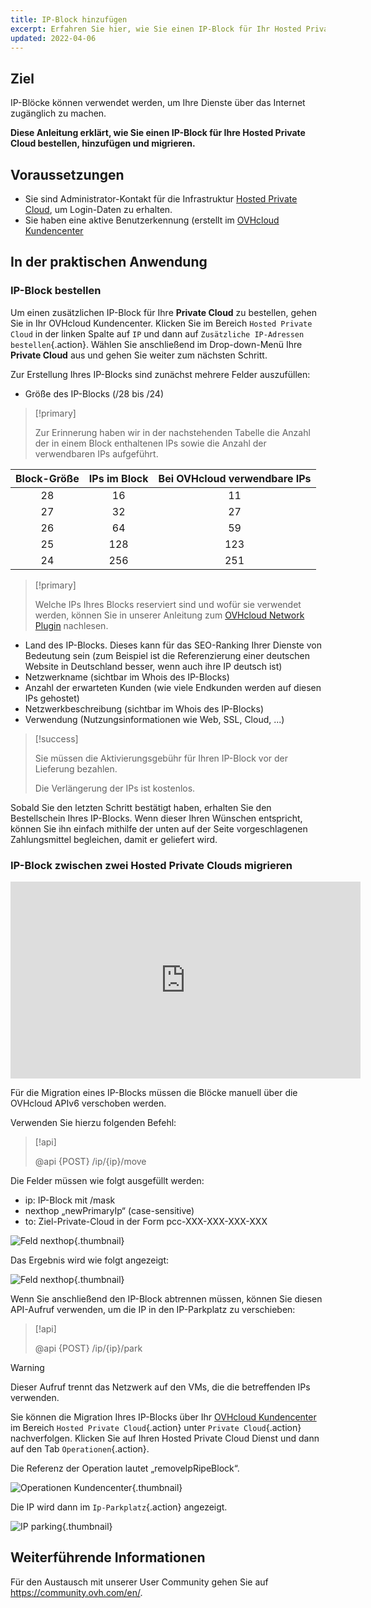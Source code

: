 ```yaml
---
title: IP-Block hinzufügen
excerpt: Erfahren Sie hier, wie Sie einen IP-Block für Ihr Hosted Private Cloud Projekt bestellen
updated: 2022-04-06
---
```


## Ziel

IP-Blöcke können verwendet werden, um Ihre Dienste über das Internet zugänglich zu machen. 

**Diese Anleitung erklärt, wie Sie einen IP-Block für Ihre Hosted Private Cloud bestellen, hinzufügen und migrieren.**

## Voraussetzungen

- Sie sind Administrator-Kontakt für die Infrastruktur [Hosted Private Cloud](https://www.ovhcloud.com/de/enterprise/products/hosted-private-cloud/), um Login-Daten zu erhalten.
- Sie haben eine aktive Benutzerkennung (erstellt im [OVHcloud Kundencenter](https://www.ovh.com/auth/?action=gotomanager&from=https://www.ovh.de/&ovhSubsidiary=de)

## In der praktischen Anwendung

### IP-Block bestellen

Um einen zusätzlichen IP-Block für Ihre **Private Cloud** zu bestellen, gehen Sie in Ihr OVHcloud Kundencenter. Klicken Sie im Bereich `Hosted Private Cloud` in der linken Spalte auf `IP` und dann auf `Zusätzliche IP-Adressen bestellen`{.action}. Wählen Sie anschließend im Drop-down-Menü Ihre **Private Cloud** aus und gehen Sie weiter zum nächsten Schritt.

Zur Erstellung Ihres IP-Blocks sind zunächst mehrere Felder auszufüllen:

- Größe des IP-Blocks (/28 bis /24)

> [!primary]
>
> Zur Erinnerung haben wir in der nachstehenden Tabelle die Anzahl der in einem Block enthaltenen IPs sowie die Anzahl der verwendbaren IPs aufgeführt.
> 

|Block-Größe|IPs im Block|Bei OVHcloud verwendbare IPs|
|:---:|:---:|:---:|
|28|16|11|
|27|32|27|
|26|64|59|
|25|128|123|
|24|256|251|

> [!primary]
>
> Welche IPs Ihres Blocks reserviert sind und wofür sie verwendet werden, können Sie in unserer Anleitung zum [OVHcloud Network Plugin](/pages/hosted_private_cloud/hosted_private_cloud_powered_by_vmware/plugin_ovh_network) nachlesen.
>

- Land des IP-Blocks. Dieses kann für das SEO-Ranking Ihrer Dienste von Bedeutung sein (zum Beispiel ist die Referenzierung einer deutschen Website in Deutschland besser, wenn auch ihre IP deutsch ist)
- Netzwerkname (sichtbar im Whois des IP-Blocks)
- Anzahl der erwarteten Kunden (wie viele Endkunden werden auf diesen IPs gehostet)
- Netzwerkbeschreibung (sichtbar im Whois des IP-Blocks)
- Verwendung (Nutzungsinformationen wie Web, SSL, Cloud, ...)

> [!success]
>
> Sie müssen die Aktivierungsgebühr für Ihren IP-Block vor der Lieferung bezahlen.
>  
> Die Verlängerung der IPs ist kostenlos.
>

Sobald Sie den letzten Schritt bestätigt haben, erhalten Sie den Bestellschein Ihres IP-Blocks. Wenn dieser Ihren Wünschen entspricht, können Sie ihn einfach mithilfe der unten auf der Seite vorgeschlagenen Zahlungsmittel begleichen, damit er geliefert wird.

### IP-Block zwischen zwei Hosted Private Clouds migrieren

<iframe width="560" height="315" src="https://www.youtube-nocookie.com/embed/Gemao3Fd7rI" frameborder="0" allow="accelerometer; autoplay; clipboard-write; encrypted-media; gyroscope; picture-in-picture" allowfullscreen></iframe>

Für die Migration eines IP-Blocks müssen die Blöcke manuell über die OVHcloud APIv6 verschoben werden.

Verwenden Sie hierzu folgenden Befehl:

> [!api]
>
> @api {POST} /ip/{ip}/move
> 

Die Felder müssen wie folgt ausgefüllt werden:

- ip: IP-Block mit /mask
- nexthop „newPrimaryIp“ (case-sensitive)
- to: Ziel-Private-Cloud in der Form pcc-XXX-XXX-XXX-XXX

![Feld nexthop](images/move-api.png){.thumbnail}

Das Ergebnis wird wie folgt angezeigt:

![Feld nexthop](images/api-result.png){.thumbnail}

Wenn Sie anschließend den IP-Block abtrennen müssen, können Sie diesen API-Aufruf verwenden, um die IP in den IP-Parkplatz zu verschieben:

> [!api]
>
> @api {POST} /ip/{ip}/park
> 

> [!warning]
>
> Dieser Aufruf trennt das Netzwerk auf den VMs, die die betreffenden IPs verwenden.
>

Sie können die Migration Ihres IP-Blocks über Ihr [OVHcloud Kundencenter](https://www.ovh.com/auth/?action=gotomanager&from=https://www.ovh.de/&ovhSubsidiary=de) im Bereich `Hosted Private Cloud`{.action} unter `Private Cloud`{.action} nachverfolgen. Klicken Sie auf Ihren Hosted Private Cloud Dienst und dann auf den Tab `Operationen`{.action}.

Die Referenz der Operation lautet „removeIpRipeBlock“.

![Operationen Kundencenter](images/operations.png){.thumbnail}

Die IP wird dann im `Ip-Parkplatz`{.action} angezeigt.

![IP parking](images/ip-parking.png){.thumbnail}

## Weiterführende Informationen

Für den Austausch mit unserer User Community gehen Sie auf <https://community.ovh.com/en/>.
